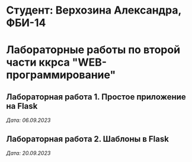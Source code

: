 # Студент: Верхозина Александра, ФБИ-14

# Лабораторные работы по второй части ккрса "WEB-программирование"

## Лабораторная работа 1. Простое приложение на Flask

*Дата: 06.09.2023*

## Лабораторная работа 2. Шаблоны в Flask

*Дата: 20.09.2023*